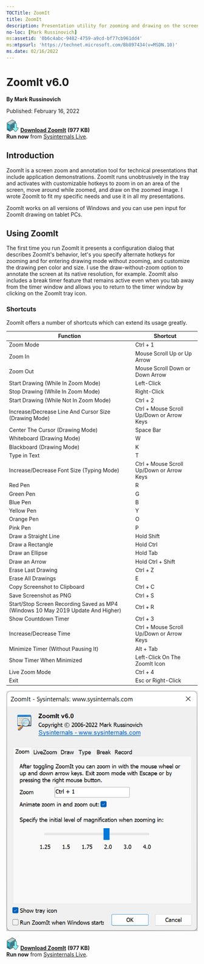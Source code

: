 ```yaml
--- 
TOCTitle: ZoomIt
title: ZoomIt
description: Presentation utility for zooming and drawing on the screen.
no-loc: [Mark Russinovich]
ms:assetid: '0b6c4abc-9482-4759-a9cd-bf77cb961dd4'
ms:mtpsurl: 'https://technet.microsoft.com/Bb897434(v=MSDN.10)'
ms.date: 02/16/2022
---
```


# ZoomIt v6.0

**By Mark Russinovich**

Published: February 16, 2022

[![Download](media/shared/Download_sm.png)](https://download.sysinternals.com/files/ZoomIt.zip) [**Download ZoomIt**](https://download.sysinternals.com/files/ZoomIt.zip) **(977 KB)**  
**Run now** from [Sysinternals Live](https://live.sysinternals.com/ZoomIt.exe).

## Introduction

ZoomIt is a screen zoom and annotation tool for technical presentations
that include application demonstrations. ZoomIt runs unobtrusively in
the tray and activates with customizable hotkeys to zoom in on an area
of the screen, move around while zoomed, and draw on the zoomed image. I
wrote ZoomIt to fit my specific needs and use it in all my
presentations.

ZoomIt works on all versions of Windows and you can use pen input for
ZoomIt drawing on tablet PCs.  

## Using ZoomIt

The first time you run ZoomIt it presents a configuration dialog that
describes ZoomIt's behavior, let's you specify alternate hotkeys for
zooming and for entering drawing mode without zooming, and customize the
drawing pen color and size. I use the draw-without-zoom option to
annotate the screen at its native resolution, for example. ZoomIt also
includes a break timer feature that remains active even when you tab
away from the timer window and allows you to return to the timer window
by clicking on the ZoomIt tray icon.  
  
### Shortcuts

ZoomIt offers a number of shortcuts which can extend its usage greatly.

|  Function | Shortcut  |
|---|---|
| Zoom Mode | Ctrl + 1 |
| Zoom In | Mouse Scroll Up or Up Arrow |
| Zoom Out | Mouse Scroll Down or Down Arrow |
| Start Drawing (While In Zoom Mode) | Left-Click  |
| Stop Drawing (While In Zoom Mode) | Right-Click  |
| Start Drawing (While Not In Zoom Mode) | Ctrl + 2  |
| Increase/Decrease Line And Cursor Size (Drawing Mode) | Ctrl + Mouse Scroll Up/Down or Arrow Keys |
| Center The Cursor (Drawing Mode) | Space Bar |
| Whiteboard (Drawing Mode) | W |
| Blackboard (Drawing Mode) | K |
| Type in Text | T |
| Increase/Decrease Font Size (Typing Mode) | Ctrl + Mouse Scroll Up/Down or Arrow Keys |
| Red Pen | R |
| Green Pen | G |
| Blue Pen | B |
| Yellow Pen | Y |
| Orange Pen | O |
| Pink Pen | P |
| Draw a Straight Line | Hold Shift |
| Draw a Rectangle | Hold Ctrl |
| Draw an Ellipse | Hold Tab |
| Draw an Arrow | Hold Ctrl + Shift |
| Erase Last Drawing | Ctrl + Z |
| Erase All Drawings | E |
| Copy Screenshot to Clipboard | Ctrl + C |
| Save Screenshot as PNG | Ctrl + S |
| Start/Stop Screen Recording Saved as MP4 (Windows 10 May 2019 Update And Higher) | Ctrl + R |
| Show Countdown Timer | Ctrl + 3 |
| Increase/Decrease Time | Ctrl + Mouse Scroll Up/Down or Arrow Keys |
| Minimize Timer (Without Pausing It) | Alt + Tab |
| Show Timer When Minimized | Left-Click On The ZoomIt Icon |
| Live Zoom Mode | Ctrl + 4 |
| Exit | Esc or Right-Click |

![ZoomIt](media/zoomit/zoomit-main.png)  

[![Download](media/shared/Download_sm.png)](https://download.sysinternals.com/files/ZoomIt.zip) [**Download ZoomIt**](https://download.sysinternals.com/files/ZoomIt.zip) **(977 KB)**  
**Run now** from [Sysinternals Live](https://live.sysinternals.com/ZoomIt.exe).
